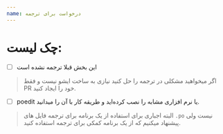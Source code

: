 ```yaml
---
name: درخواست برای ترجمه
---
```


# چک لیست:

<!-- اول مطمئن شوید که تمام موارد زیر را انجام داده اید-->

* [ ] این بخش قبلا ترجمه نشده است

> اگر میخواهید مشکلی در ترجمه را حل کنید نیازی به ساخت ایشو نیست و فقط PR خود را ایجاد کنید.

* [ ] poedit یا نرم افزاری مشابه را نصب کرده‌اید و طریقه کار با آن را میدانید.

> البته اجباری برای استفاده از یک برنامه برای ترجمه فایل های `.po` نیست ولی پیشنهاد میکنیم که از یک برنامه کمکی برای ترجمه استفاده کنید.
